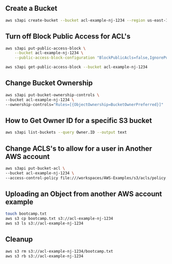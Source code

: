 ## Create a Bucket

```sh
aws s3api create-bucket --bucket acl-example-nj-1234 --region us-east-1
```

## Turn off Block Public Access for ACL's

```sh
aws s3api put-public-access-block \
    --bucket acl-example-nj-1234 \
    --public-access-block-configuration "BlockPublicAcls=false,IgnorePublicAcls=false,BlockPublicPolicy=true,RestrictPublicBuckets=true"
```

```sh
aws s3api get-public-access-block --bucket acl-example-nj-1234
```

## Change Bucket Ownership

```sh
aws s3api put-bucket-ownership-controls \
--bucket acl-example-nj-1234 \
--ownership-controls="Rules=[{ObjectOwnership=BucketOwnerPreferred}]"
```

## How to Get Owner ID for a specific S3 bucket
```sh
aws s3api list-buckets --query Owner.ID --output text 
```

## Change ACLS's to allow for a user in Another AWS account 

```sh
aws s3api put-bucket-acl \
--bucket acl-example-nj-1234 \
--access-control-policy file:///workspaces/AWS-Examples/s3/acls/policy.json
```

## Uploading an Object from another AWS account example 

```sh
touch bootcamp.txt
aws s3 cp bootcamp.txt s3://acl-example-nj-1234
aws s3 ls s3://acl-example-nj-1234
```

## Cleanup

```sh
aws s3 rm s3://acl-example-nj-1234/bootcamp.txt
aws s3 rb s3://acl-example-nj-1234
```